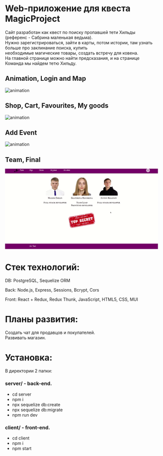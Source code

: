 # Web-приложение для квеста MagicProject

Сайт разработан  как квест по поиску пропавшей тети Хильды (референс - Сабрина маленькая ведьма). \
Нужно зарегистрироваться, зайти в карты, потом истории, там узнать больше про заклинание поиска, купить \
необходимые магические товары, создать встречу для ковена. \
На главной странице можно найти предсказания, и на странице Команда мы найдем тетю Хильду.  


## Animation, Login and Map

![animation](./readme_gif/animation.gif)

## Shop, Cart, Favourites, My goods

![animation](./readme_gif/shop.gif)

## Add Event

![animation](./readme_gif/eventadd.gif)

## Team, Final

![animation](./readme_gif/final.gif)

# Стек технологий:

DB: PostgreSQL, Sequelize ORM

Back: Node.js, Express, Sessions, Bcrypt, Cors

Front: React + Redux, Redux Thunk, JavaScript, HTML5, CSS, MUI

# Планы развития:

Создать чат для продавцов и покупателей. \
Развивать магазин. 

# Установка:

В директории 2 папки:

### server/ - back-end.

- cd server
- npm i
- npx sequelize db:create
- npx sequelize db:migrate
- npm run dev

### client/ - front-end.

- cd client
- npm i
- npm start

